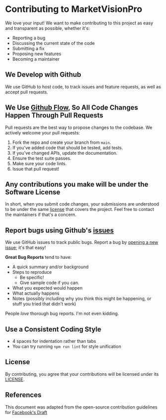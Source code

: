 # Contributing to MarketVisionPro

We love your input! We want to make contributing to this project as easy and transparent as possible, whether it's:
- Reporting a bug
- Discussing the current state of the code
- Submitting a fix
- Proposing new features
- Becoming a maintainer

## We Develop with Github
We use GitHub to host code, to track issues and feature requests, as well as accept pull requests.

## We Use [Github Flow](https://guides.github.com/introduction/flow/index.html), So All Code Changes Happen Through Pull Requests
Pull requests are the best way to propose changes to the codebase. We actively welcome your pull requests:

1. Fork the repo and create your branch from `main`.
2. If you've added code that should be tested, add tests.
3. If you've changed APIs, update the documentation.
4. Ensure the test suite passes.
5. Make sure your code lints.
6. Issue that pull request!

## Any contributions you make will be under the Software License
In short, when you submit code changes, your submissions are understood to be under the same [license](/LICENSE) that covers the project. Feel free to contact the maintainers if that's a concern.

## Report bugs using Github's [issues](https://github.com/novalue/marketvisionpro/issues)
We use GitHub issues to track public bugs. Report a bug by [opening a new issue](https://github.com/novalue/marketvisionpro/issues/new); it's that easy!

**Great Bug Reports** tend to have:
- A quick summary and/or background
- Steps to reproduce
  - Be specific!
  - Give sample code if you can.
- What you expected would happen
- What actually happens
- Notes (possibly including why you think this might be happening, or stuff you tried that didn't work)

People *love* thorough bug reports. I'm not even kidding.

## Use a Consistent Coding Style
* 4 spaces for indentation rather than tabs
* You can try running `npm run lint` for style unification

## License
By contributing, you agree that your contributions will be licensed under its [LICENSE](LICENSE).

## References
This document was adapted from the open-source contribution guidelines for [Facebook's Draft](https://github.com/facebook/draft-js/blob/main/CONTRIBUTING.md)
